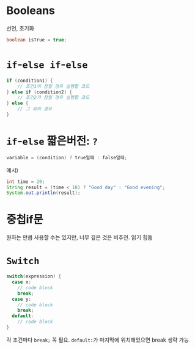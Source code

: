 # Booleans
선언, 초기화
```java
boolean isTrue = true;
```

# `if`-`else if`-`else`
```java
if (condition1) {
    // 조건1이 참일 경우 실행할 코드
} else if (condition2) {
    // 조건2가 참일 경우 실행할 코드
} else {
    // 그 외의 경우
}
```

# `if`-`else` 짧은버전: `?`
```java
variable = (condition) ? true일때 : false일때;
```

예시)
```java
int time = 20;
String result = (time < 18) ? "Good day" : "Good evening";
System.out.println(result);
```

# 중첩if문
원하는 만큼 사용할 수는 있지만, 너무 깊은 것은 비추천. 읽기 힘듦


# `Switch`
```java
switch(expression) {
  case x:
    // code block
    break;
  case y:
    // code block
    break;
  default:
    // code block
}
```
각 조건마다 `break;` 꼭 필요. `default:`가 마지막에 위치해있으면 break 생략 가능